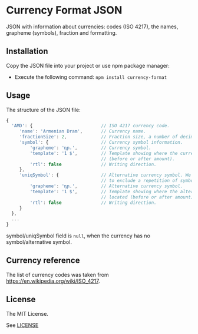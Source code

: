 # Currency Format JSON

JSON with information about currencies: codes (ISO 4217), the names, grapheme (symbols), fraction and formatting.

## Installation

Copy the JSON file into your project or use npm package manager:

- Execute the following command: `npm install currency-format`

## Usage

The structure of the JSON file:

```javascript
{
  'AMD': {                          // ISO 4217 currency code.
     'name': 'Armenian Dram',       // Currency name.
     'fractionSize': 2,             // Fraction size, a number of decimal places.
     'symbol': {                    // Currency symbol information.
         'grapheme': 'դր.',         // Currency symbol.
         'template': '1 $',         // Template showing where the currency symbol should be located
                                    // (before or after amount).
         'rtl': false               // Writing direction.
     },
     'uniqSymbol': {                // Alternative currency symbol. We recommend to use it when you want
                                    // to exclude a repetition of symbols in different currencies.
         'grapheme': 'դր.',         // Alternative currency symbol.
         'template': '1 $',         // Template showing where the alternative currency symbol should be
                                    // located (before or after amount).
         'rtl': false               // Writing direction.
     }
  },
  ...
}
```

symbol/uniqSymbol field is `null`, when the currency has no symbol/alternative symbol.

## Currency reference

The list of currency codes was taken from https://en.wikipedia.org/wiki/ISO_4217.

## License

The MIT License.

See [LICENSE](https://github.com/xsolla/currency-format/blob/master/LICENSE)